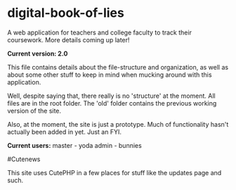 # digital-book-of-lies
A web application for teachers and college faculty to track their coursework.
More details coming up later!

**Current version: 2.0**

This file contains details about the file-structure and organization, as well as about some other stuff to keep in mind when mucking around with this application.

Well, despite saying that, there really is no 'structure' at the moment. All files are in the root folder. The 'old' folder contains the previous working version of the site.

Also, at the moment, the site is just a prototype. Much of functionality hasn't actually been added in yet. Just an FYI.

**Current users:**
master - yoda
admin - bunnies

#Cutenews

This site uses CutePHP in a few places for stuff like the updates page and such.

